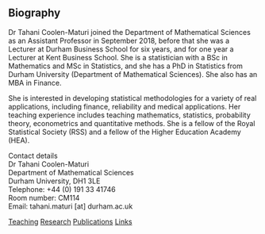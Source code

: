 

## Biography

Dr Tahani Coolen-Maturi joined the Department of Mathematical Sciences as an Assistant Professor in September 2018, before that she was a Lecturer at Durham Business School for six years, and for one year a Lecturer at Kent Business School. She is a statistician with a BSc in Mathematics and MSc in Statistics, and she has a PhD in Statistics from Durham University (Department of Mathematical Sciences). She also has an MBA in Finance.

She is interested in developing statistical methodologies for a variety of real applications, including finance, reliability and medical applications. Her teaching experience includes teaching mathematics, statistics, probability theory, econometrics and quantitative methods. She is a fellow of the Royal Statistical Society (RSS) and a fellow of the Higher Education Academy (HEA).



Contact details  
Dr Tahani Coolen-Maturi  
Department of Mathematical Sciences  
Durham University, DH1 3LE  
Telephone: +44 (0) 191 33 41746  
Room number: CM114  
Email:  tahani.maturi [at] durham.ac.uk


[Teaching](teaching.md) [Research](research.md) [Publications](publications.md)  [Links](links)




